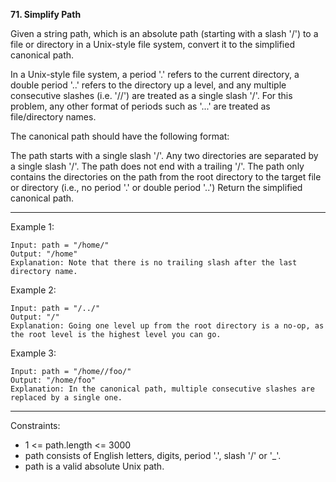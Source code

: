 **71. Simplify Path**

Given a string path, which is an absolute path (starting with a slash '/') to a file or directory in a Unix-style file system, convert it to the simplified canonical path.

In a Unix-style file system, a period '.' refers to the current directory, a double period '..' refers to the directory up a level, and any multiple consecutive slashes (i.e. '//') are treated as a single slash '/'. For this problem, any other format of periods such as '...' are treated as file/directory names.

The canonical path should have the following format:

The path starts with a single slash '/'.
Any two directories are separated by a single slash '/'.
The path does not end with a trailing '/'.
The path only contains the directories on the path from the root directory to the target file or directory (i.e., no period '.' or double period '..')
Return the simplified canonical path.

*** 

Example 1:
```
Input: path = "/home/"
Output: "/home"
Explanation: Note that there is no trailing slash after the last directory name.
```
Example 2:
```
Input: path = "/../"
Output: "/"
Explanation: Going one level up from the root directory is a no-op, as the root level is the highest level you can go.
```
Example 3:
```
Input: path = "/home//foo/"
Output: "/home/foo"
Explanation: In the canonical path, multiple consecutive slashes are replaced by a single one.
``` 
***
Constraints:

- 1 <= path.length <= 3000
- path consists of English letters, digits, period '.', slash '/' or '_'.
- path is a valid absolute Unix path.